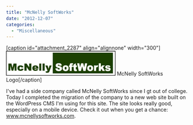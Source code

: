 ```yaml
---
title: "McNelly SoftWorks"
date: "2012-12-07"
categories: 
  - "Miscellaneous"
---
```


\[caption id="attachment\_2287" align="alignnone" width="300"\][![McNelly SoftWorks Logo](images/msw_logo_md.jpg "McNelly SoftWorks Logo")](http://www.thewargos.com/2012/11/facebook-page/msw_logo_md/) McNelly SoftWorks Logo\[/caption\]

I've had a side company called McNelly SoftWorks since I gt out of college. Today I completed the migration of the company to a new web site built on the WordPress CMS I'm using for this site. The site looks really good, especially on a mobile device. Check it out when you get a chance: www.mcnellysoftworks.com.
